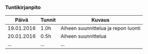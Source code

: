 ### Tuntikirjanpito
Päivä | Tunnit | Kuvaus
--------------- | ----- | ------
19.01.2016 | 1.0h | Aiheen suunnittelua ja repon luonti
20.01.2016 | 0.5h | Aiheen suunnittelua
... | ... | ...
